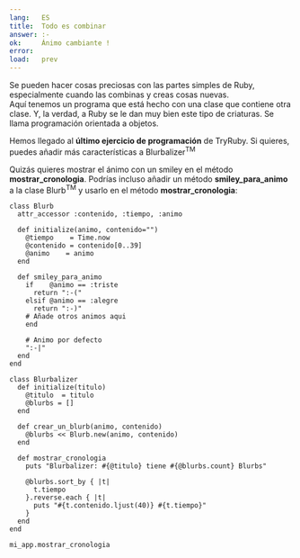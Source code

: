 ```yaml
---
lang:   ES
title:  Todo es combinar
answer: :-
ok:     Ánimo cambiante !
error:  
load:   prev
---
```


Se pueden hacer cosas preciosas con las partes simples de Ruby, especialmente cuando las combinas y creas cosas nuevas.  
Aquí tenemos un programa que está hecho con una clase que contiene otra clase. Y, la verdad, a Ruby se le dan muy bien este tipo de criaturas. Se llama programación orientada a objetos.

Hemos llegado al __último ejercicio de programación__ de TryRuby. Si quieres, puedes añadir más características a 
Blurbalizer<sup>TM</sup>

Quizás quieres mostrar el ánimo con un smiley en el método __mostrar\_cronologia__. Podrías incluso añadir un método __smiley\_para\_animo__ a la clase Blurb<sup>TM</sup> y usarlo en el método __mostrar\_cronologia__:

    class Blurb
      attr_accessor :contenido, :tiempo, :animo
      
      def initialize(animo, contenido="")
        @tiempo    = Time.now
        @contenido = contenido[0..39]
        @animo    = animo
      end
      
      def smiley_para_animo
        if    @animo == :triste
          return ":-("
        elsif @animo == :alegre
          return ":-)"
        # Añade otros animos aqui
        end

        # Animo por defecto
        ":-|"
      end
    end
    
    class Blurbalizer
      def initialize(titulo)
        @titulo  = titulo
        @blurbs = []
      end
      
      def crear_un_blurb(animo, contenido)
        @blurbs << Blurb.new(animo, contenido)
      end
      
      def mostrar_cronologia
        puts "Blurbalizer: #{@titulo} tiene #{@blurbs.count} Blurbs"
        
        @blurbs.sort_by { |t|
          t.tiempo
        }.reverse.each { |t|
          puts "#{t.contenido.ljust(40)} #{t.tiempo}"
        }
      end
    end
    
    mi_app.mostrar_cronologia
